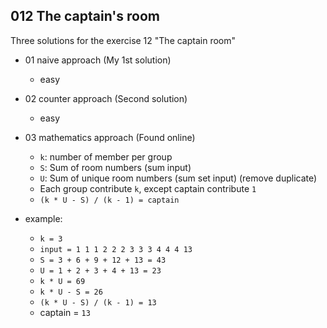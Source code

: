 ## 012 The captain's room
Three solutions for the exercise 12 "The captain room"

* 01 naive approach (My 1st solution)
  * easy
* 02 counter approach (Second solution)
  * easy
* 03 mathematics approach (Found online)
  * ``k``: number of member per group
  * ``S``: Sum of room numbers (sum input)
  * ``U``: Sum of unique room numbers (sum set input) (remove duplicate)
  * Each group contribute ``k``, except captain contribute ``1``
  * `(k * U - S) / (k - 1) = captain`

* example:
  * `k = 3`
  * ``input = 1 1 1 2 2 2 3 3 3 4 4 4 13``
  * ``S = 3 + 6 + 9 + 12 + 13 = 43``
  * ``U = 1 + 2 + 3 + 4 + 13 = 23``
  * ``k * U = 69``
  * ``k * U - S = 26``
  * ``(k * U - S) / (k - 1) = 13``
  * captain = ``13``

